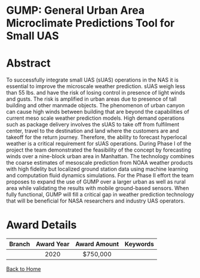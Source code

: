 
GUMP: General Urban Area Microclimate Predictions Tool for Small UAS
====================================================================

# Abstract


To successfully integrate small UAS (sUAS) operations in the NAS it is essential to improve the microscale weather prediction. sUAS weigh less than 55 lbs. and have the risk of losing control in presence of light winds and gusts. The risk is amplified in urban areas due to presence of tall building and other manmade objects. The phenomenon of urban canyon can cause high winds between building that are beyond the capabilities of current meso scale weather prediction models. High demand operations such as package delivery involves the sUAS to take off from fulfilment center, travel to the destination and land where the customers are and takeoff for the return journey. Therefore, the ability to forecast hyperlocal weather is a critical requirement for sUAS operations. During Phase I of the project the team demonstrated the feasibility of the concept by forecasting winds over a nine-block urban area in Manhattan. The technology combines the coarse estimates of mesoscale prediction from NOAA weather products with high fidelity but localized ground station data using machine learning and computation fluid dynamics simulations. For the Phase II effort the team proposes to expand the use of GUMP over a larger urban as well as rural area while validating the results with mobile ground-based sensors. When fully functional, GUMP will fill a critical gap in weather prediction technology that will be beneficial for NASA researchers and industry UAS operators.  

# Award Details

|Branch|Award Year|Award Amount|Keywords|
| :---: | :---: | :---: | :---: |
||2020|$750,000||
  
  


[Back to Home](https://github.com/chrischow/dod_sbir_awards#529)
